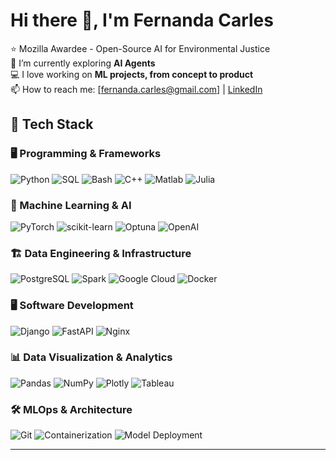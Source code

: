 # Hi there 👋, I'm Fernanda Carles

⭐️ Mozilla Awardee - Open-Source AI for Environmental Justice  
🌱 I’m currently exploring **AI Agents**  
💻 I love working on **ML projects, from concept to product**  
📫 How to reach me: [fernanda.carles@gmail.com] | [LinkedIn]([your-linkedin-url](https://www.linkedin.com/in/fernanda-carles-galeano-a4031989/?locale=en_US))  

## 🚀 Tech Stack
### 🖥️ Programming & Frameworks  
![Python](https://img.shields.io/badge/Python-3776AB?style=for-the-badge&logo=python&logoColor=white)  ![SQL](https://img.shields.io/badge/SQL-4479A1?style=for-the-badge&logo=postgresql&logoColor=white)   ![Bash](https://img.shields.io/badge/Bash-4EAA25?style=for-the-badge&logo=gnu-bash&logoColor=white)  ![C++](https://img.shields.io/badge/C++-00599C?style=for-the-badge&logo=c%2B%2B&logoColor=white)  ![Matlab](https://img.shields.io/badge/Matlab-0076A8?style=for-the-badge&logo=mathworks&logoColor=white)  ![Julia](https://img.shields.io/badge/Julia-9558B2?style=for-the-badge&logo=julia&logoColor=white)  

### 🤖 Machine Learning & AI  
![PyTorch](https://img.shields.io/badge/PyTorch-EE4C2C?style=for-the-badge&logo=pytorch&logoColor=white)  ![scikit-learn](https://img.shields.io/badge/scikit--learn-F7931E?style=for-the-badge&logo=scikitlearn&logoColor=white)  ![Optuna](https://img.shields.io/badge/Optuna-003B57?style=for-the-badge&logo=optuna&logoColor=white)  ![OpenAI](https://img.shields.io/badge/OpenAI-412991?style=for-the-badge&logo=openai&logoColor=white)  

### 🏗️ Data Engineering & Infrastructure  
![PostgreSQL](https://img.shields.io/badge/Postgres-4169E1?style=for-the-badge&logo=postgresql&logoColor=white)  ![Spark](https://img.shields.io/badge/Apache%20Spark-F77F00?style=for-the-badge&logo=apachespark&logoColor=white)  ![Google Cloud](https://img.shields.io/badge/Google%20Cloud-4285F4?style=for-the-badge&logo=googlecloud&logoColor=white)  ![Docker](https://img.shields.io/badge/Docker-2496ED?style=for-the-badge&logo=docker&logoColor=white)  

### 🖥️ Software Development  
![Django](https://img.shields.io/badge/Django-092E20?style=for-the-badge&logo=django&logoColor=white)  ![FastAPI](https://img.shields.io/badge/FastAPI-009688?style=for-the-badge&logo=fastapi&logoColor=white)  ![Nginx](https://img.shields.io/badge/Nginx-009639?style=for-the-badge&logo=nginx&logoColor=white)  

### 📊 Data Visualization & Analytics  
![Pandas](https://img.shields.io/badge/Pandas-150458?style=for-the-badge&logo=pandas&logoColor=white)  ![NumPy](https://img.shields.io/badge/NumPy-013243?style=for-the-badge&logo=numpy&logoColor=white)   ![Plotly](https://img.shields.io/badge/Plotly-3F4F75?style=for-the-badge&logo=plotly&logoColor=white)  ![Tableau](https://img.shields.io/badge/Tableau-E97627?style=for-the-badge&logo=tableau&logoColor=white)  

### 🛠️ MLOps & Architecture  
![Git](https://img.shields.io/badge/Git-F05032?style=for-the-badge&logo=git&logoColor=white)  ![Containerization](https://img.shields.io/badge/Containerization-0DB7ED?style=for-the-badge&logo=docker&logoColor=white)  ![Model Deployment](https://img.shields.io/badge/Model%20Deployment-0052CC?style=for-the-badge&logo=mlops&logoColor=white)  

---
